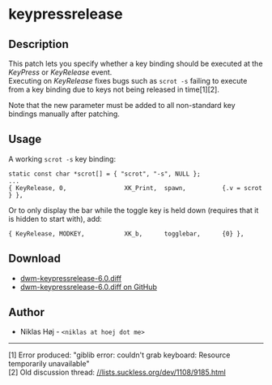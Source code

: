 keypressrelease
===

Description
---

This patch lets you specify whether a key binding should be executed at the _KeyPress_ or _KeyRelease_ event.  
Executing on _KeyRelease_ fixes bugs such as `scrot -s` failing to execute from a key binding due to keys not being released in time[1][2].

Note that the new parameter must be added to all non-standard key bindings manually after patching.

Usage
---
A working `scrot -s` key binding:

    static const char *scrot[] = { "scrot", "-s", NULL };
    ...
    { KeyRelease, 0,                XK_Print,  spawn,          {.v = scrot } },

Or to only display the bar while the toggle key is held down (requires that it is hidden to start with), add:

    { KeyRelease, MODKEY,           XK_b,      togglebar,      {0} },

Download
---

 * [dwm-keypressrelease-6.0.diff](dwm-keypressrelease-6.0.diff)
 * [dwm-keypressrelease-6.0.diff on GitHub](https://github.com/Ceryn/patches/blob/master/dwm/dwm-6.0-keypressrelease.diff)

Author
------
 * Niklas Høj - `<niklas at hoej dot me>`

---

[1] Error produced: "giblib error: couldn't grab keyboard: Resource temporarily unavailable"  
[2] Old discussion thread: [//lists.suckless.org/dev/1108/9185.html](//lists.suckless.org/dev/1108/9185.html)
